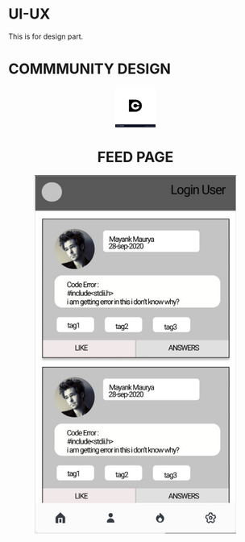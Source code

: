 # UI-UX
This is for design part.


#  COMMMUNITY DESIGN
<p align="center">
  <a href="https://github.com/Community-Discuss">
    <img src="https://github.com/Community-Discuss/UI-UX/blob/master/24045575.jpg" alt="Logo" width="80" height="80">
  </a>
  <p align="center">
  </p>
</p>

<h1 align="center"> FEED PAGE </h1>
<p align="center">
<img src= "https://github.com/Community-Discuss/UI-UX/blob/master/412ce49e-2f98-494a-aee4-8ece30c756cb.jpg" width="400" >
</p>
